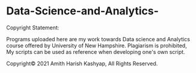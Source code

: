 # Data-Science-and-Analytics-

Copyright Statement:

Programs uploaded here are my work towards Data science and Analytics course offered by University of New Hampshire. 
Plagiarism is prohibited, My scripts can be used as reference when developing one's own script. 

Copyright© 2021 Amith Harish Kashyap, All Rights Reserved. 
